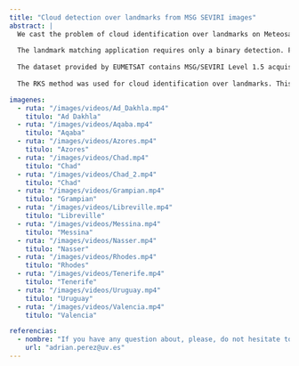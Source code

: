 ```yaml
---
title: "Cloud detection over landmarks from MSG SEVIRI images"
abstract: |
  We cast the problem of cloud identification over landmarks on Meteosat Second Generation (MSG) SEVIRI data. This satellite mission constitutes a fundamental tool for weather forecasting, providing images of the full Earth disc every 15 minutes. Matching the landmarks accurately is of paramount importance in image navigation and registration (INR) models and geometric quality assessment (GQA) in the Level 1 instrument processing chain. Cloud contamination detection over landmarks is an essential step in the MSG processing chain, as undetected clouds are one of the most significant sources of error in landmark matching. 
  
  The landmark matching application requires only a binary detection. Furthermore, the cloud detection has to be carried out in real-time to be included in the landmark matching MSG processing chain, which implies efficient and robust detection schemes. Therefore, the proposed classification scheme is designed evaluating the complexity, the scalability, and parallelization of computations. 
  
  The dataset provided by EUMETSAT contains MSG/SEVIRI Level 1.5 acquisitions for 200 landmarks of variable size for a whole year, which are mainly located over the coastline, islands, or inland waters. A full Earth disk image is acquired every 15 minutes, which produces 96 images per day and results in 35040 images (or chips) per landmark in 2010. Additionally, Level 2 cloud products were provided for each landmark observation so the Level 2 cloud mask is used as the best available `ground truth' to validate the results. Summarizing, in this problem, we have to deal with near 7 million MSG/SEVIRI multispectral images acquired during 2010. 
  
  The RKS method was used for cloud identification over landmarks. This was done in the context of a project titled [Study on pattern recognition based cloud detection over landmarks](http://www.eumetsat.int/) in collaboration with EUMETSAT European Organisation for the Exploitation of Meteorological Satellites, 01/15 - 11/15. Below we show a set of illustrative videos where the best classifier results are show for particular landmarks. We show the L2 cloud mask and our classifier predictions, along with the cumulative accuracy per acquisition.

imagenes:
  - ruta: "/images/videos/Ad_Dakhla.mp4"
    titulo: "Ad Dakhla"
  - ruta: "/images/videos/Aqaba.mp4"
    titulo: "Aqaba"
  - ruta: "/images/videos/Azores.mp4"
    titulo: "Azores"
  - ruta: "/images/videos/Chad.mp4"
    titulo: "Chad"
  - ruta: "/images/videos/Chad_2.mp4"
    titulo: "Chad"
  - ruta: "/images/videos/Grampian.mp4"
    titulo: "Grampian"
  - ruta: "/images/videos/Libreville.mp4"
    titulo: "Libreville"
  - ruta: "/images/videos/Messina.mp4"
    titulo: "Messina"
  - ruta: "/images/videos/Nasser.mp4"
    titulo: "Nasser"
  - ruta: "/images/videos/Rhodes.mp4"
    titulo: "Rhodes"
  - ruta: "/images/videos/Tenerife.mp4"
    titulo: "Tenerife"
  - ruta: "/images/videos/Uruguay.mp4"
    titulo: "Uruguay"
  - ruta: "/images/videos/Valencia.mp4"
    titulo: "Valencia"

referencias:
  - nombre: "If you have any question about, please, do not hesitate to write an email to Adrián Pérez-Suay (Adrian.Perez at uv dot es)."
    url: "adrian.perez@uv.es"
---
```

